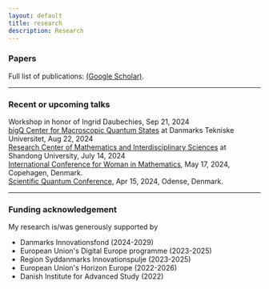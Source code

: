 ```yaml
---
layout: default
title: research
description: Research
---
```


### Papers
Full list of publications: [(Google Scholar)](https://scholar.google.com/citations?user=ZJz-eI0AAAAJ&hl=en&authuser=1). <br />

<hr />	

### Recent or upcoming talks
Workshop in honor of Ingrid Daubechies, Sep 21, 2024 <br />
[bigQ Center for Macroscopic Quantum States](https://www.bigq.fysik.dtu.dk/about-bigq) at Danmarks Tekniske Universitet, Aug 22, 2024  <br />
[Research Center of Mathematics and Interdisciplinary Sciences](https://www.mis.sdu.edu.cn/index.htm) at Shandong University, July 14, 2024 <br />
[International Conference for Woman in Mathematics](https://www.math.ku.dk/english/calendar/events/women-in-math/#:~:text=To%20mark%20this%20date%20and,May%2017%2C%202024%20in%20Copenhagen), May 17, 2024, Copehagen, Denmark. <br />
[Scientific Quantum Conference](https://dqc.dk/event/scientific-quantum-conference/), Apr 15, 2024, Odense, Denmark.

<hr />	

### Funding acknowledgement
My research is/was generously supported by
* Danmarks Innovationsfond (2024-2029)
* European Union's Digital Europe programme (2023-2025)
* Region Syddanmarks Innovationspulje (2023-2025)
* European Union's Horizon Europe (2022-2026)
* Danish Institute for Advanced Study (2022)

<br />
<br />
<br />
<br />
<br />

